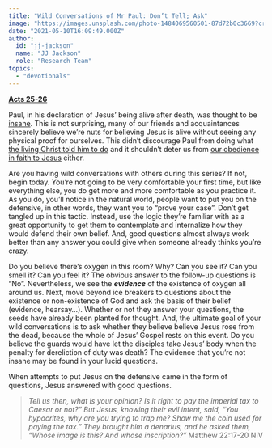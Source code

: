 ```yaml
---
title: "Wild Conversations of Mr Paul: Don’t Tell; Ask"
image: "https://images.unsplash.com/photo-1484069560501-87d72b0c3669?crop=entropy&cs=srgb&fm=jpg&ixid=Mnw5NjYxfDB8MXxzZWFyY2h8MXx8cXVlc3Rpb258ZW58MHx8fHwxNjIxMjkzMzc3&ixlib=rb-1.2.1&q=85"
date: "2021-05-10T16:09:49.000Z"
author:
  id: "jj-jackson"
  name: "JJ Jackson"
  role: "Research Team"
topics:
  - "devotionals"
---
```

[**Acts 25-26**][1]

Paul, in his declaration of Jesus’ being alive after death, was thought to be [insane][2]. This is not surprising, many of our friends and acquaintances sincerely believe we’re nuts for believing Jesus is alive without seeing any physical proof for ourselves. This didn’t discourage Paul from doing what [the living Christ told him to do][3] and it shouldn’t deter us from [our obedience in faith to Jesus][4] either.

Are you having wild conversations with others during this series? If not, begin today. You’re not going to be very comfortable your first time, but like everything else, you do get more and more comfortable as you practice it. As you do, you’ll notice in the natural world, people want to put you on the defensive, in other words, they want you to “prove your case”. Don’t get tangled up in this tactic. Instead, use the logic they’re familiar with as a great opportunity to get them to contemplate and internalize how they would defend their own belief. And, good questions almost always work better than any answer you could give when someone already thinks you’re crazy.

Do you believe there’s oxygen in this room? Why? Can you see it? Can you smell it? Can you feel it? The obvious answer to the follow-up questions is “No”. Nevertheless, we see the **_evidence_** of the existence of oxygen all around us. Next, move beyond ice breakers to questions about the existence or non-existence of God and ask the basis of their belief (evidence, hearsay…). Whether or not they answer your questions, the seeds have already been planted for thought. And, the ultimate goal of your wild conversations is to ask whether they believe believe Jesus rose from the dead, because the whole of Jesus’ Gospel rests on this event. Do you believe the guards would have let the disciples take Jesus’ body when the penalty for dereliction of duty was death? The evidence that you’re not insane may be found in your lucid questions.

When attempts to put Jesus on the defensive came in the form of questions, Jesus answered with good questions.

> _Tell us then, what is your opinion? Is it right to pay the imperial tax to Caesar or not?” But Jesus, knowing their evil intent, said, “You hypocrites, why are you trying to trap me? Show me the coin used for paying the tax.” They brought him a denarius, and he asked them, “Whose image is this? And whose inscription?”_ Matthew 22:17-20 NIV

[1]: https://www.biblegateway.com/passage/?search=Acts+25-26&version=NLT
[2]: https://www.biblegateway.com/passage/?search=acts+26%3A24&version=NLT
[3]: https://www.biblegateway.com/passage/?search=acts+26%3A15-19&version=NLT
[4]: https://www.biblegateway.com/passage/?search=Matthew+28%3A18-20&version=NLV
